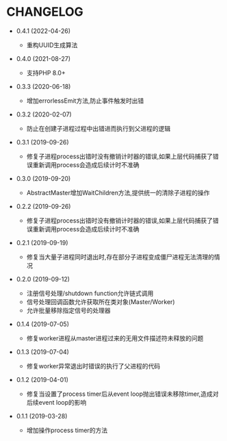 # CHANGELOG

* 0.4.1 (2022-04-26)
  * 重构UUID生成算法

* 0.4.0 (2021-08-27)
  * 支持PHP 8.0+ 

* 0.3.3 (2020-06-18)
  * 增加errorlessEmit方法,防止事件触发时出错

* 0.3.2 (2020-02-07)
  * 防止在创建子进程过程中出错进而执行到父进程的逻辑

* 0.3.1 (2019-09-26)
  * 修复子进程process出错时没有撤销计时器的错误,如果上层代码捕获了错误重新调用process会造成后续计时不准确

* 0.3.0 (2019-09-20)
  * AbstractMaster增加WaitChildren方法,提供统一的清除子进程的操作

* 0.2.2 (2019-09-26)
  * 修复子进程process出错时没有撤销计时器的错误,如果上层代码捕获了错误重新调用process会造成后续计时不准确

* 0.2.1 (2019-09-19)
  * 修复当大量子进程同时退出时,存在部分子进程变成僵尸进程无法清理的情况

* 0.2.0 (2019-09-12)
  * 注册信号处理/shutdown function允许链式调用
  * 信号处理回调函数允许获取所在类对象(Master/Worker)
  * 允许批量移除指定信号的处理器

* 0.1.4 (2019-07-05)
  * 修复worker进程从master进程过来的无用文件描述符未释放的问题

* 0.1.3 (2019-07-04)
  * 修复worker异常退出时错误的执行了父进程的代码

* 0.1.2 (2019-04-01)
  * 修复当设置了process timer后从event loop抛出错误未移除timer,造成对后续event loop的影响

* 0.1.1 (2019-03-28)
  * 增加操作process timer的方法
